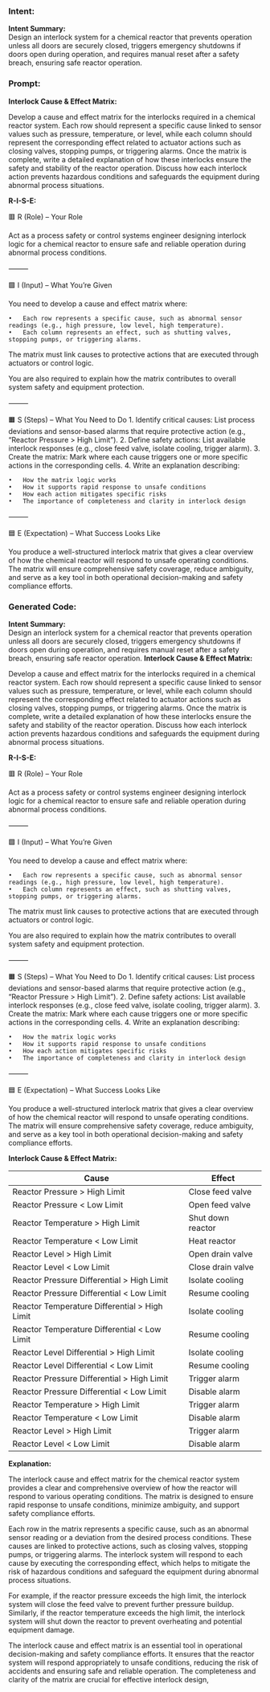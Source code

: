 ### Intent:
**Intent Summary:**  
Design an interlock system for a chemical reactor that prevents operation unless all doors are securely closed, triggers emergency shutdowns if doors open during operation, and requires manual reset after a safety breach, ensuring safe reactor operation.

### Prompt:
**Interlock Cause & Effect Matrix:**

Develop a cause and effect matrix for the interlocks required in a chemical reactor system. Each row should represent a specific cause linked to sensor values such as pressure, temperature, or level, while each column should represent the corresponding effect related to actuator actions such as closing valves, stopping pumps, or triggering alarms. Once the matrix is complete, write a detailed explanation of how these interlocks ensure the safety and stability of the reactor operation. Discuss how each interlock action prevents hazardous conditions and safeguards the equipment during abnormal process situations.

**R-I-S-E:**

🟥 R (Role) – Your Role

Act as a process safety or control systems engineer designing interlock logic for a chemical reactor to ensure safe and reliable operation during abnormal process conditions.

⸻

🟩 I (Input) – What You’re Given

You need to develop a cause and effect matrix where:

	•	Each row represents a specific cause, such as abnormal sensor readings (e.g., high pressure, low level, high temperature).
	•	Each column represents an effect, such as shutting valves, stopping pumps, or triggering alarms.
 
The matrix must link causes to protective actions that are executed through actuators or control logic.

You are also required to explain how the matrix contributes to overall system safety and equipment protection.

⸻

🟧 S (Steps) – What You Need to Do
	1.	Identify critical causes: List process deviations and sensor-based alarms that require protective action (e.g., “Reactor Pressure > High Limit”).
	2.	Define safety actions: List available interlock responses (e.g., close feed valve, isolate cooling, trigger alarm).
	3.	Create the matrix: Mark where each cause triggers one or more specific actions in the corresponding cells.
	4.	Write an explanation describing:
 
	•	How the matrix logic works
	•	How it supports rapid response to unsafe conditions
	•	How each action mitigates specific risks
	•	The importance of completeness and clarity in interlock design

⸻

🟦 E (Expectation) – What Success Looks Like

You produce a well-structured interlock matrix that gives a clear overview of how the chemical reactor will respond to unsafe operating conditions. The matrix will ensure comprehensive safety coverage, reduce ambiguity, and serve as a key tool in both operational decision-making and safety compliance efforts.

### Generated Code:
**Intent Summary:**  
Design an interlock system for a chemical reactor that prevents operation unless all doors are securely closed, triggers emergency shutdowns if doors open during operation, and requires manual reset after a safety breach, ensuring safe reactor operation.
**Interlock Cause & Effect Matrix:**

Develop a cause and effect matrix for the interlocks required in a chemical reactor system. Each row should represent a specific cause linked to sensor values such as pressure, temperature, or level, while each column should represent the corresponding effect related to actuator actions such as closing valves, stopping pumps, or triggering alarms. Once the matrix is complete, write a detailed explanation of how these interlocks ensure the safety and stability of the reactor operation. Discuss how each interlock action prevents hazardous conditions and safeguards the equipment during abnormal process situations.

**R-I-S-E:**

🟥 R (Role) – Your Role

Act as a process safety or control systems engineer designing interlock logic for a chemical reactor to ensure safe and reliable operation during abnormal process conditions.

⸻

🟩 I (Input) – What You’re Given

You need to develop a cause and effect matrix where:

	•	Each row represents a specific cause, such as abnormal sensor readings (e.g., high pressure, low level, high temperature).
	•	Each column represents an effect, such as shutting valves, stopping pumps, or triggering alarms.
 
The matrix must link causes to protective actions that are executed through actuators or control logic.

You are also required to explain how the matrix contributes to overall system safety and equipment protection.

⸻

🟧 S (Steps) – What You Need to Do
	1.	Identify critical causes: List process deviations and sensor-based alarms that require protective action (e.g., “Reactor Pressure > High Limit”).
	2.	Define safety actions: List available interlock responses (e.g., close feed valve, isolate cooling, trigger alarm).
	3.	Create the matrix: Mark where each cause triggers one or more specific actions in the corresponding cells.
	4.	Write an explanation describing:
 
	•	How the matrix logic works
	•	How it supports rapid response to unsafe conditions
	•	How each action mitigates specific risks
	•	The importance of completeness and clarity in interlock design

⸻

🟦 E (Expectation) – What Success Looks Like

You produce a well-structured interlock matrix that gives a clear overview of how the chemical reactor will respond to unsafe operating conditions. The matrix will ensure comprehensive safety coverage, reduce ambiguity, and serve as a key tool in both operational decision-making and safety compliance efforts.

**Interlock Cause & Effect Matrix:**

| Cause | Effect |
| --- | --- |
| Reactor Pressure > High Limit | Close feed valve |
| Reactor Pressure < Low Limit | Open feed valve |
| Reactor Temperature > High Limit | Shut down reactor |
| Reactor Temperature < Low Limit | Heat reactor |
| Reactor Level > High Limit | Open drain valve |
| Reactor Level < Low Limit | Close drain valve |
| Reactor Pressure Differential > High Limit | Isolate cooling |
| Reactor Pressure Differential < Low Limit | Resume cooling |
| Reactor Temperature Differential > High Limit | Isolate cooling |
| Reactor Temperature Differential < Low Limit | Resume cooling |
| Reactor Level Differential > High Limit | Isolate cooling |
| Reactor Level Differential < Low Limit | Resume cooling |
| Reactor Pressure Differential > High Limit | Trigger alarm |
| Reactor Pressure Differential < Low Limit | Disable alarm |
| Reactor Temperature > High Limit | Trigger alarm |
| Reactor Temperature < Low Limit | Disable alarm |
| Reactor Level > High Limit | Trigger alarm |
| Reactor Level < Low Limit | Disable alarm |

**Explanation:**

The interlock cause and effect matrix for the chemical reactor system provides a clear and comprehensive overview of how the reactor will respond to various operating conditions. The matrix is designed to ensure rapid response to unsafe conditions, minimize ambiguity, and support safety compliance efforts.

Each row in the matrix represents a specific cause, such as an abnormal sensor reading or a deviation from the desired process conditions. These causes are linked to protective actions, such as closing valves, stopping pumps, or triggering alarms. The interlock system will respond to each cause by executing the corresponding effect, which helps to mitigate the risk of hazardous conditions and safeguard the equipment during abnormal process situations.

For example, if the reactor pressure exceeds the high limit, the interlock system will close the feed valve to prevent further pressure buildup. Similarly, if the reactor temperature exceeds the high limit, the interlock system will shut down the reactor to prevent overheating and potential equipment damage.

The interlock cause and effect matrix is an essential tool in operational decision-making and safety compliance efforts. It ensures that the reactor system will respond appropriately to unsafe conditions, reducing the risk of accidents and ensuring safe and reliable operation. The completeness and clarity of the matrix are crucial for effective interlock design,
